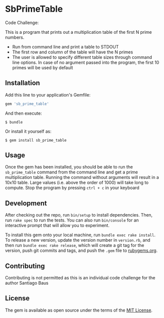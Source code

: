 # SbPrimeTable

Code Challenge:

This is a program that prints out a multiplication table of the first N prime numbers.

- Run from command line and print a table to STDOUT
- The first row and column of the table will have the N primes
- The user is allowed to specify different table sizes through command line options. In case of no argument passed into the program, the first 10 primes will be used by default

## Installation

Add this line to your application's Gemfile:

```ruby
gem 'sb_prime_table'
```

And then execute:

    $ bundle

Or install it yourself as:

    $ gem install sb_prime_table

## Usage

Once the gem has been installed, you should be able to run the `sb_prime_table` command from the command line and get a prime multiplication table.
Running the command without arguments will result in a 10x10 table. Large values (i.e. above the order of 1000) will take long to compute. Stop the program by pressing `ctrl + c` in your keyboard

## Development

After checking out the repo, run `bin/setup` to install dependencies. Then, run `rake spec` to run the tests. You can also run `bin/console` for an interactive prompt that will allow you to experiment.

To install this gem onto your local machine, run `bundle exec rake install`. To release a new version, update the version number in `version.rb`, and then run `bundle exec rake release`, which will create a git tag for the version, push git commits and tags, and push the `.gem` file to [rubygems.org](https://rubygems.org).

## Contributing

Contributing is not permitted as this is an individual code challenge for the author Santiago Baus

## License

The gem is available as open source under the terms of the [MIT License](https://opensource.org/licenses/MIT).
